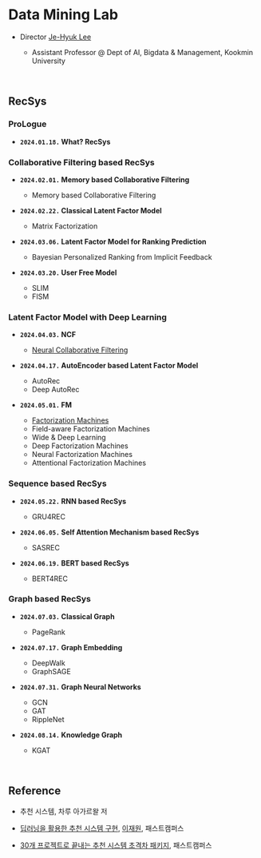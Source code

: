# Data Mining Lab

- Director [Je-Hyuk Lee](https://github.com/jaylee07)

  - Assistant Professor @ Dept of AI, Bigdata & Management, Kookmin University

</br>

## RecSys

### ProLogue

- **`2024.01.18.` What? RecSys**

### Collaborative Filtering based RecSys

- **`2024.02.01.` Memory based Collaborative Filtering**
  - Memory based Collaborative Filtering

- **`2024.02.22.` Classical Latent Factor Model**
  - Matrix Factorization

- **`2024.03.06.` Latent Factor Model for Ranking Prediction**
  - Bayesian Personalized Ranking from Implicit Feedback

- **`2024.03.20.` User Free Model**
  - SLIM
  - FISM

### Latent Factor Model with Deep Learning

- **`2024.04.03.` NCF**
  - [Neural Collaborative Filtering](https://github.com/jayarnim/MD-Data_Mining_Lab/blob/main/model/NCF.py)

- **`2024.04.17.` AutoEncoder based Latent Factor Model**
  - AutoRec
  - Deep AutoRec

- **`2024.05.01.` FM**
  - [Factorization Machines](https://github.com/jayarnim/MD-Data_Mining_Lab/blob/main/model/FactorizationMachines.py)
  - Field-aware Factorization Machines
  - Wide & Deep Learning
  - Deep Factorization Machines
  - Neural Factorization Machines
  - Attentional Factorization Machines

### Sequence based RecSys

- **`2024.05.22.` RNN based RecSys**
  - GRU4REC

- **`2024.06.05.` Self Attention Mechanism based RecSys**
  - SASREC

- **`2024.06.19.` BERT based RecSys**
  - BERT4REC

### Graph based RecSys

- **`2024.07.03.` Classical Graph**
  - PageRank

- **`2024.07.17.` Graph Embedding**
  - DeepWalk
  - GraphSAGE

- **`2024.07.31.` Graph Neural Networks**
  - GCN
  - GAT
  - RippleNet

- **`2024.08.14.` Knowledge Graph**
  - KGAT

</br>

## Reference

- 추천 시스템, 차루 아가르왈 저

- [딥러닝을 활용한 추천 시스템 구현](https://fastcampus.co.kr/data_online_rs), [이재원](https://github.com/jaewonlee-728), 패스트캠퍼스

- [30개 프로젝트로 끝내는 추천 시스템 초격차 패키지](https://fastcampus.co.kr/data_online_rsystem), 패스트캠퍼스
